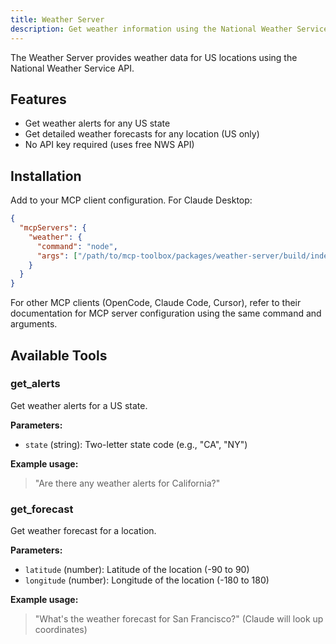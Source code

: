 ```yaml
---
title: Weather Server
description: Get weather information using the National Weather Service API
---
```


The Weather Server provides weather data for US locations using the National Weather Service API.

## Features

- Get weather alerts for any US state
- Get detailed weather forecasts for any location (US only)
- No API key required (uses free NWS API)

## Installation

Add to your MCP client configuration. For Claude Desktop:

```json
{
  "mcpServers": {
    "weather": {
      "command": "node",
      "args": ["/path/to/mcp-toolbox/packages/weather-server/build/index.js"]
    }
  }
}
```

For other MCP clients (OpenCode, Claude Code, Cursor), refer to their documentation for MCP server configuration using the same command and arguments.

## Available Tools

### get_alerts

Get weather alerts for a US state.

**Parameters:**
- `state` (string): Two-letter state code (e.g., "CA", "NY")

**Example usage:**
> "Are there any weather alerts for California?"

### get_forecast

Get weather forecast for a location.

**Parameters:**
- `latitude` (number): Latitude of the location (-90 to 90)
- `longitude` (number): Longitude of the location (-180 to 180)

**Example usage:**
> "What's the weather forecast for San Francisco?" (Claude will look up coordinates)